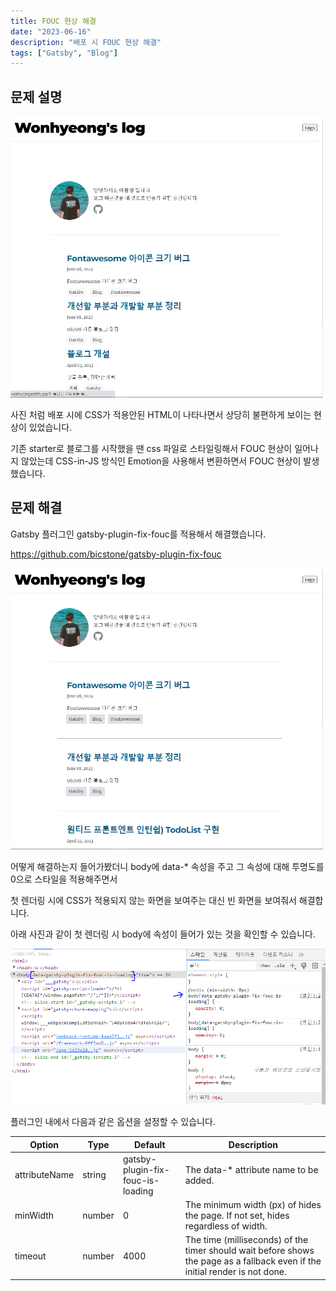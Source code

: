 ```yaml
---
title: FOUC 현상 해결
date: "2023-06-16"
description: "배포 시 FOUC 현상 해결"
tags: ["Gatsby", "Blog"]
---
```


## 문제 설명

![플러그인 적용 전](<fix-fouc 적용전.gif>)

사진 처럼 배포 시에 CSS가 적용안된 HTML이 나타나면서 상당히 불편하게 보이는 현상이 있었습니다.

기존 starter로 블로그를 시작했을 땐 css 파일로 스타일링해서 FOUC 현상이 일어나지 않았는데 CSS-in-JS 방식인 Emotion을 사용해서 변환하면서 FOUC 현상이 발생했습니다.

## 문제 해결

Gatsby 플러그인 gatsby-plugin-fix-fouc를 적용해서 해결했습니다.

<https://github.com/bicstone/gatsby-plugin-fix-fouc>

![플러그인 적용 후](fix-fouc%EC%A0%81%EC%9A%A9%ED%9B%84.gif)

어떻게 해결하는지 들어가봤더니 body에 data-\* 속성을 주고 그 속성에 대해 투명도를 0으로 스타일을 적용해주면서

첫 렌더링 시에 CSS가 적용되지 않는 화면을 보여주는 대신 빈 화면을 보여줘서 해결합니다.

아래 사진과 같이 첫 렌더링 시 body에 속성이 들어가 있는 것을 확인할 수 있습니다.

![body데이터 속성 확인](fouc_body_data%EC%86%8D%EC%84%B1%ED%99%95%EC%9D%B8.PNG)

플러그인 내에서 다음과 같은 옵션을 설정할 수 있습니다.

| Option        | Type   | Default                           | Description                                                                                                                  |
| ------------- | ------ | --------------------------------- | ---------------------------------------------------------------------------------------------------------------------------- |
| attributeName | string | gatsby-plugin-fix-fouc-is-loading | The data-\* attribute name to be added.                                                                                      |
| minWidth      | number | 0                                 | The minimum width (px) of hides the page. If not set, hides regardless of width.                                             |
| timeout       | number | 4000                              | The time (milliseconds) of the timer should wait before shows the page as a fallback even if the initial render is not done. |

